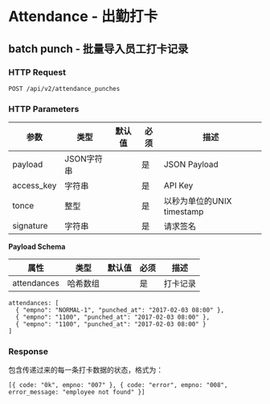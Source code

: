 # Attendance - 出勤打卡

## batch punch - 批量导入员工打卡记录

### HTTP Request

`POST /api/v2/attendance_punches`

### HTTP Parameters

参数       | 类型       | 默认值 | 必须 | 描述
-----------|------------|--------|------|----------------------------|
payload    | JSON字符串 |        | 是   | JSON Payload
access_key | 字符串     |        | 是   | API Key
tonce      | 整型       |        | 是   | 以秒为单位的UNIX timestamp
signature  | 字符串     |        | 是   | 请求签名

**Payload Schema**

属性  | 类型   | 默认值 | 必须 | 描述
------|--------|--------|------|-------------------|
attendances | 哈希数组 |        | 是   | 打卡记录

```hash
attendances: [
  { "empno": "NORMAL-1", "punched_at": "2017-02-03 08:00" },
  { "empno": "1100", "punched_at": "2017-02-03 08:00" },
  { "empno": "1100", "punched_at": "2017-02-03 08:00" }
]

```

### Response

包含传递过来的每一条打卡数据的状态，格式为：

`[{ code: "0k", empno: "007" }, { code: "error", empno: "008", error_message: "employee not found" }]`
